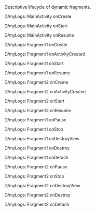 Descriptive lifecycle of dynamic fragments.


D/myLogs: MainActivity onCreate

D/myLogs: MainActivity onStart

D/myLogs: MainActivity onResume

D/myLogs: Fragment1 onCreate

D/myLogs: Fragment1 onActivityCreated

D/myLogs: Fragment1 onStart

D/myLogs: Fragment1 onResume

D/myLogs: Fragment2 onCreate

D/myLogs: Fragment2 onActivityCreated

D/myLogs: Fragment2 onStart

D/myLogs: Fragment2 onResume

D/myLogs: Fragment1 onPause

D/myLogs: Fragment1 onStop

D/myLogs: Fragment1 onDestroyView

D/myLogs: Fragment1 onDestroy

D/myLogs: Fragment1 onDetach

D/myLogs: Fragment2 onPause

D/myLogs: Fragment2 onStop

D/myLogs: Fragment2 onDestroyView

D/myLogs: Fragment2 onDestroy

D/myLogs: Fragment2 onDetach
